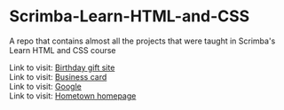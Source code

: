 # Scrimba-Learn-HTML-and-CSS
A repo that contains almost all the projects that were taught in Scrimba's Learn HTML and CSS course

Link to visit: <a href="https://dazzling-faun-7491f8.netlify.app/"> Birthday gift site </a> <br>
Link to visit: <a href="https://funny-platypus-04d7cf.netlify.app/" target="_blank"> Business card </a> <br>
Link to visit: <a href="https://super-lokum-5e07a6.netlify.app/"> Google </a> <br>
Link to visit: <a href="https://jazzy-choux-3bddb1.netlify.app/"> Hometown homepage </a> <br>
